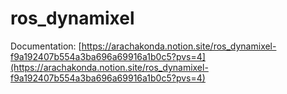 # ros_dynamixel

Documentation:
[https://arachakonda.notion.site/ros_dynamixel-f9a192407b554a3ba696a69916a1b0c5?pvs=4](https://arachakonda.notion.site/ros_dynamixel-f9a192407b554a3ba696a69916a1b0c5?pvs=4)



